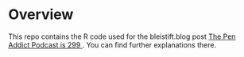 # Overview
This repo contains the R code used for the bleistift.blog post [The Pen Addict Podcast is 299 ](https://bleistift.blog/2018/03/pen-addict-podcast-299/). You can find further explanations there. 
